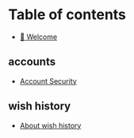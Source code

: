 # Table of contents

* [👋 Welcome](README.md)

## accounts

* [Account Security](<README (1).md>)

## wish history

* [About wish history](wish-history/about-wish-history.md)

